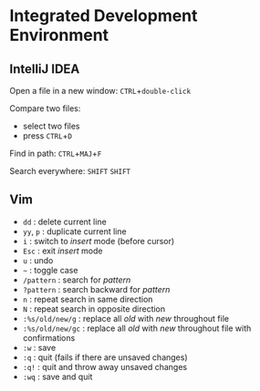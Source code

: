 # Integrated Development Environment

## IntelliJ IDEA

Open a file in a new window: `CTRL`+`double-click`

Compare two files:
- select two files
- press `CTRL`+`D`

Find in path: `CTRL`+`MAJ`+`F`

Search everywhere: `SHIFT` `SHIFT`

## Vim

- `dd` : delete current line
- `yy`, `p` : duplicate current line
- `i` : switch to _insert_ mode (before cursor)
- `Esc` : exit _insert_ mode 
- `u` : undo
- `~` : toggle case
- `/pattern` : search for _pattern_
- `?pattern` : search backward for _pattern_
- `n` : repeat search in same direction
- `N` : repeat search in opposite direction
- `:%s/old/new/g` : replace all _old_ with _new_ throughout file
- `:%s/old/new/gc` : replace all _old_ with _new_ throughout file with confirmations
- `:w` : save
- `:q` : quit (fails if there are unsaved changes)
- `:q!` : quit and throw away unsaved changes
- `:wq` : save and quit
